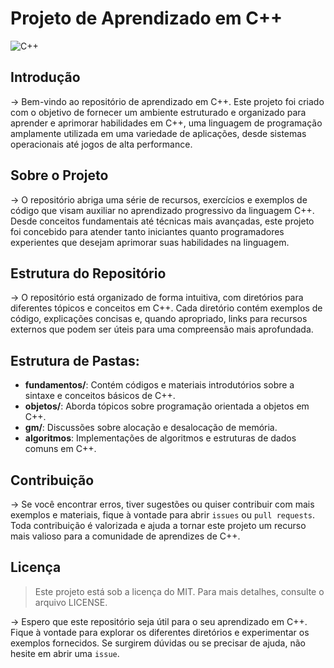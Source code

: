 # Projeto de Aprendizado em C++

![C++](https://educandocerto.com.br/wp-content/uploads/2022/08/c.jpg)

## Introdução

-> Bem-vindo ao repositório de aprendizado em C++. Este projeto foi criado com o objetivo de fornecer um ambiente estruturado e organizado para aprender e aprimorar habilidades em C++, uma linguagem de programação amplamente utilizada em uma variedade de aplicações, desde sistemas operacionais até jogos de alta performance.

## Sobre o Projeto

-> O repositório abriga uma série de recursos, exercícios e exemplos de código que visam auxiliar no aprendizado progressivo da linguagem C++. Desde conceitos fundamentais até técnicas mais avançadas, este projeto foi concebido para atender tanto iniciantes quanto programadores experientes que desejam aprimorar suas habilidades na linguagem.

## Estrutura do Repositório

-> O repositório está organizado de forma intuitiva, com diretórios para diferentes tópicos e conceitos em C++. Cada diretório contém exemplos de código, explicações concisas e, quando apropriado, links para recursos externos que podem ser úteis para uma compreensão mais aprofundada.

## Estrutura de Pastas:

- **fundamentos/**: Contém códigos e materiais introdutórios sobre a sintaxe e conceitos básicos de C++.
- **objetos/**: Aborda tópicos sobre programação orientada a objetos em C++.
- **gm/**: Discussões sobre alocação e desalocação de memória.
- **algoritmos**: Implementações de algoritmos e estruturas de dados comuns em C++.

## Contribuição

-> Se você encontrar erros, tiver sugestões ou quiser contribuir com mais exemplos e materiais, fique à vontade para abrir `issues` ou `pull requests`. Toda contribuição é valorizada e ajuda a tornar este projeto um recurso mais valioso para a comunidade de aprendizes de C++.

## Licença

> Este projeto está sob a licença do MIT. Para mais detalhes, consulte o arquivo LICENSE.

-> Espero que este repositório seja útil para o seu aprendizado em C++. Fique à vontade para explorar os diferentes diretórios e experimentar os exemplos fornecidos. Se surgirem dúvidas ou se precisar de ajuda, não hesite em abrir uma `issue`.